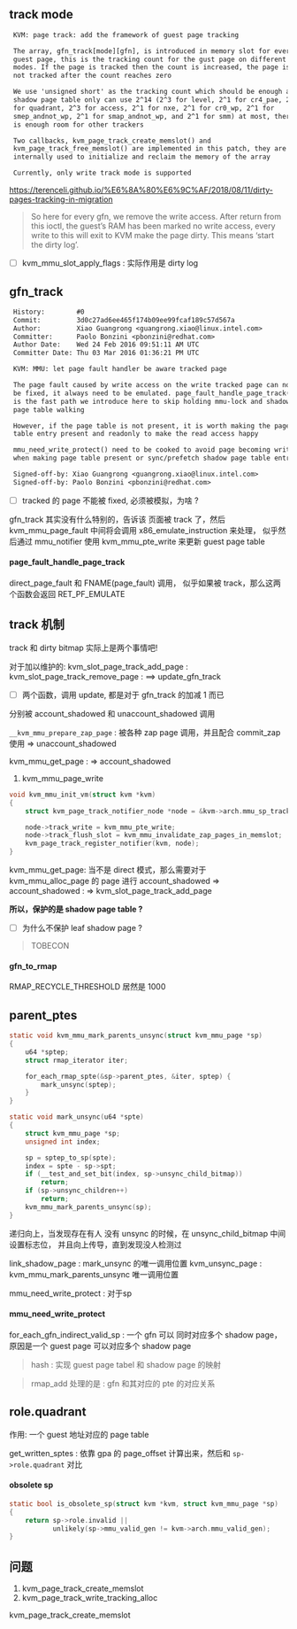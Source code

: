 ## track mode

```diff
 KVM: page track: add the framework of guest page tracking

 The array, gfn_track[mode][gfn], is introduced in memory slot for every
 guest page, this is the tracking count for the gust page on different
 modes. If the page is tracked then the count is increased, the page is
 not tracked after the count reaches zero

 We use 'unsigned short' as the tracking count which should be enough as
 shadow page table only can use 2^14 (2^3 for level, 2^1 for cr4_pae, 2^2
 for quadrant, 2^3 for access, 2^1 for nxe, 2^1 for cr0_wp, 2^1 for
 smep_andnot_wp, 2^1 for smap_andnot_wp, and 2^1 for smm) at most, there
 is enough room for other trackers

 Two callbacks, kvm_page_track_create_memslot() and
 kvm_page_track_free_memslot() are implemented in this patch, they are
 internally used to initialize and reclaim the memory of the array

 Currently, only write track mode is supported
```

https://terenceli.github.io/%E6%8A%80%E6%9C%AF/2018/08/11/dirty-pages-tracking-in-migration

> So here for every gfn, we remove the write access. After return from this ioctl, the guest’s RAM has been marked no write access, every write to this will exit to KVM make the page dirty. This means ‘start the dirty log’.


- [ ] kvm_mmu_slot_apply_flags : 实际作用是 dirty log

## gfn_track

```diff
 History:        #0
 Commit:         3d0c27ad6ee465f174b09ee99fcaf189c57d567a
 Author:         Xiao Guangrong <guangrong.xiao@linux.intel.com>
 Committer:      Paolo Bonzini <pbonzini@redhat.com>
 Author Date:    Wed 24 Feb 2016 09:51:11 AM UTC
 Committer Date: Thu 03 Mar 2016 01:36:21 PM UTC

 KVM: MMU: let page fault handler be aware tracked page

 The page fault caused by write access on the write tracked page can not
 be fixed, it always need to be emulated. page_fault_handle_page_track()
 is the fast path we introduce here to skip holding mmu-lock and shadow
 page table walking

 However, if the page table is not present, it is worth making the page
 table entry present and readonly to make the read access happy

 mmu_need_write_protect() need to be cooked to avoid page becoming writable
 when making page table present or sync/prefetch shadow page table entries

 Signed-off-by: Xiao Guangrong <guangrong.xiao@linux.intel.com>
 Signed-off-by: Paolo Bonzini <pbonzini@redhat.com>
```
-  [ ] tracked 的 page 不能被 fixed, 必须被模拟，为啥 ?

gfn_track 其实没有什么特别的，告诉该 页面被 track 了，然后
kvm_mmu_page_fault 中间将会调用 x86_emulate_instruction 来处理，
似乎然后通过 mmu_notifier 使用 kvm_mmu_pte_write 来更新 guest page table

#### page_fault_handle_page_track
direct_page_fault 和 FNAME(page_fault) 调用，
似乎如果被 track，那么这两个函数会返回 RET_PF_EMULATE


## track 机制
track 和 dirty bitmap 实际上是两个事情吧!

对于加以维护的:
kvm_slot_page_track_add_page :
kvm_slot_page_track_remove_page :
==> update_gfn_track

- [ ] 两个函数，调用 update,  都是对于 gfn_track 的加减 1 而已

分别被 account_shadowed 和 unaccount_shadowed 调用

`__kvm_mmu_prepare_zap_page` : 被各种 zap page 调用，并且配合 commit_zap 使用
=> unaccount_shadowed

kvm_mmu_get_page :
=> account_shadowed

1. kvm_mmu_page_write

```c
void kvm_mmu_init_vm(struct kvm *kvm)
{
    struct kvm_page_track_notifier_node *node = &kvm->arch.mmu_sp_tracker;

    node->track_write = kvm_mmu_pte_write;
    node->track_flush_slot = kvm_mmu_invalidate_zap_pages_in_memslot;
    kvm_page_track_register_notifier(kvm, node);
}
```
kvm_mmu_get_page: 当不是 direct 模式，那么需要对于 kvm_mmu_alloc_page 的 page 进行 account_shadowed
=> account_shadowed :
=> kvm_slot_page_track_add_page

**所以，保护的是 shadow page table ?**

- [ ] 为什么不保护 leaf shadow page ?

> TOBECON

#### gfn_to_rmap
RMAP_RECYCLE_THRESHOLD 居然是 1000

## parent_ptes
```c
static void kvm_mmu_mark_parents_unsync(struct kvm_mmu_page *sp)
{
    u64 *sptep;
    struct rmap_iterator iter;

    for_each_rmap_spte(&sp->parent_ptes, &iter, sptep) {
        mark_unsync(sptep);
    }
}

static void mark_unsync(u64 *spte)
{
    struct kvm_mmu_page *sp;
    unsigned int index;

    sp = sptep_to_sp(spte);
    index = spte - sp->spt;
    if (__test_and_set_bit(index, sp->unsync_child_bitmap))
        return;
    if (sp->unsync_children++)
        return;
    kvm_mmu_mark_parents_unsync(sp);
}
```
递归向上，当发现存在有人 没有 unsync 的时候，在 unsync_child_bitmap 中间设置标志位，
并且向上传导，直到发现没人检测过

link_shadow_page : mark_unsync 的唯一调用位置
kvm_unsync_page : kvm_mmu_mark_parents_unsync 唯一调用位置

mmu_need_write_protect : 对于sp

#### mmu_need_write_protect
for_each_gfn_indirect_valid_sp : 一个 gfn 可以
同时对应多个 shadow page，原因是一个 guest page 可以对应多个 shadow page


> hash : 实现 guest page tabel 和 shadow page 的映射

> rmap_add 处理的是 :  gfn 和其对应的 pte 的对应关系


## role.quadrant
作用: 一个 guest 地址对应的 page table

get_written_sptes : 依靠 gpa 的 page_offset 计算出来，然后和 `sp->role.quadrant` 对比

#### obsolete sp

```c
static bool is_obsolete_sp(struct kvm *kvm, struct kvm_mmu_page *sp)
{
    return sp->role.invalid ||
           unlikely(sp->mmu_valid_gen != kvm->arch.mmu_valid_gen);
}
```

## 问题
1. kvm_page_track_create_memslot
2. kvm_page_track_write_tracking_alloc

kvm_page_track_create_memslot
